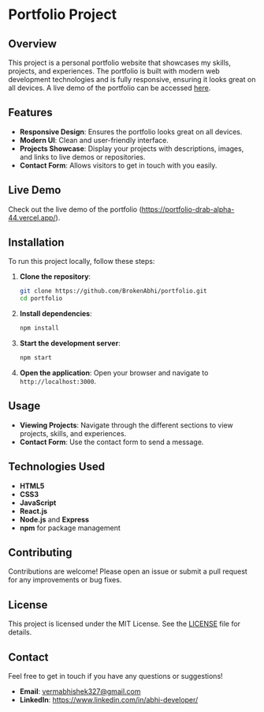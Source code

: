 # Portfolio Project

## Overview

This project is a personal portfolio website that showcases my skills, projects, and experiences. The portfolio is built with modern web development technologies and is fully responsive, ensuring it looks great on all devices. A live demo of the portfolio can be accessed [here](#Live-Demo).

## Features

- **Responsive Design**: Ensures the portfolio looks great on all devices.
- **Modern UI**: Clean and user-friendly interface.
- **Projects Showcase**: Display your projects with descriptions, images, and links to live demos or repositories.
- **Contact Form**: Allows visitors to get in touch with you easily.

## Live Demo

Check out the live demo of the portfolio (https://portfolio-drab-alpha-44.vercel.app/).

## Installation

To run this project locally, follow these steps:

1. **Clone the repository**:
    ```bash
    git clone https://github.com/BrokenAbhi/portfolio.git
    cd portfolio
    ```

2. **Install dependencies**:
    ```bash
    npm install
    ```

3. **Start the development server**:
    ```bash
    npm start
    ```

4. **Open the application**:
    Open your browser and navigate to `http://localhost:3000`.

## Usage

- **Viewing Projects**: Navigate through the different sections to view projects, skills, and experiences.
- **Contact Form**: Use the contact form to send a message.

## Technologies Used

- **HTML5**
- **CSS3**
- **JavaScript**
- **React.js** 
- **Node.js** and **Express**
- **npm** for package management

## Contributing

Contributions are welcome! Please open an issue or submit a pull request for any improvements or bug fixes.

## License

This project is licensed under the MIT License. See the [LICENSE](LICENSE) file for details.

## Contact

Feel free to get in touch if you have any questions or suggestions!

- **Email**: vermabhishek327@gmail.com
- **LinkedIn**: https://www.linkedin.com/in/abhi-developer/




